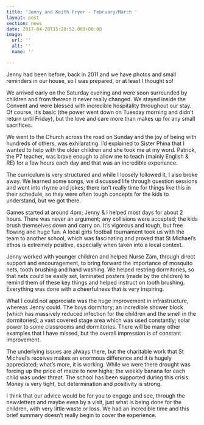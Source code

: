 ```yaml
---
title: 'Jenny and Keith Fryer - February/March '
layout: post
section: news
date: 2017-04-20T15:20:52.000+00:00
image:
  url: ''
  alt: ''
  name: ''

---
```

Jenny had been before, back in 2011 and we have photos and small reminders in our house, so I was prepared, or at least I thought so!

We arrived early on the Saturday evening and were soon surrounded by children and from thereon it never really changed. We stayed inside the Convent and were blessed with incredible hospitality throughout our stay. Of course, it’s basic (the power went down on Tuesday morning and didn’t return until Friday), but the love and care more than makes up for any small sacrifices.

We went to the Church across the road on Sunday and the joy of being with hundreds of others, was exhilarating. I’d explained to Sister Phina that I wanted to help with the older children and she took me at my word. Patrick, the P7 teacher, was brave enough to allow me to teach (mainly English & RE) for a few hours each day and that was an incredible experience.

The curriculum is very structured and while I loosely followed it, I also broke away. We learned some songs, we discussed life through question sessions and went into rhyme and jokes; there isn’t really time for things like this in their schedule, so they were often tough concepts for the kids to understand, but we got there.

Games started at around 4pm; Jenny &amp; I helped most days for about 2 hours. There was never an argument; any collisions were accepted; the kids brush themselves down and carry on. It’s vigorous and tough, but free flowing and huge fun. A local girls football tournament took us with the team to another school, which was fascinating and proved that St Michael’s ethos is extremely positive, especially when taken into a local context.

Jenny worked with younger children and helped Nurse Zam, through direct support and encouragement, to bring forward the importance of mosquito nets, tooth brushing and hand washing. We helped restring dormitories, so that nets could be easily set, laminated posters (made by the children) to remind them of these key things and helped instruct on tooth brushing. Everything was done with a cheerfulness that is very inspiring.

What I could not appreciate was the huge improvement in infrastructure, whereas Jenny could. The boys dormitory; an incredible shower block (which has massively reduced infection for the children and the smell in the dormitories); a vast covered stage area which was used constantly; solar power to some classrooms and dormitories. There will be many other examples that I have missed, but the overall impression is of constant improvement.

The underlying issues are always there, but the charitable work that St Michael’s receives makes an enormous difference and it is hugely appreciated; what’s more, it is working. While we were there drought was forcing up the price of maize to new highs; the weekly banana for each child was under threat. The school has been supported during this crisis. Money is very tight, but determination and positivity is strong.

I think that our advice would be for you to engage and see, through the newsletters and maybe even by a visit, just what is being done for the children, with very little waste or loss. We had an incredible time and this brief summary doesn’t really begin to cover the experience.